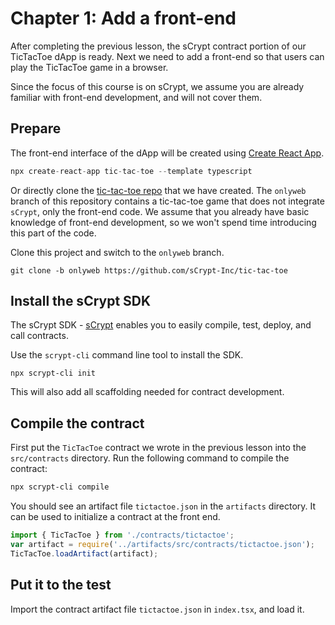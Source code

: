 # Chapter 1: Add a front-end

After completing the previous lesson, the sCrypt contract portion of our TicTacToe dApp is ready. Next we need to add a front-end so that users can play the TicTacToe game in a browser.

Since the focus of this course is on sCrypt, we assume you are already familiar with front-end development, and will not cover them.

## Prepare

The front-end interface of the dApp will be created using [Create React App](https://create-react-app.dev/).

```ts
npx create-react-app tic-tac-toe --template typescript
```

Or directly clone the [tic-tac-toe repo](https://github.com/sCrypt-Inc/tic-tac-toe) that we have created. The `onlyweb` branch of this repository contains a tic-tac-toe game that does not integrate `sCrypt`, only the front-end code. We assume that you already have basic knowledge of front-end development, so we won't spend time introducing this part of the code.

Clone this project and switch to the `onlyweb` branch.

```
git clone -b onlyweb https://github.com/sCrypt-Inc/tic-tac-toe
```

##  Install the sCrypt SDK

The sCrypt SDK - [sCrypt](https://scrypt.io) enables you to easily compile, test, deploy, and call contracts.

Use the `scrypt-cli` command line tool to install the SDK.

```base
npx scrypt-cli init
```

This will also add all scaffolding needed for contract development.

## Compile the contract

First put the `TicTacToe` contract we wrote in the previous lesson into the `src/contracts` directory. Run the following command to compile the contract:

```bash
npx scrypt-cli compile
```

You should see an artifact file `tictactoe.json` in the `artifacts` directory. It can be used to initialize a contract at the front end.


```ts
import { TicTacToe } from './contracts/tictactoe';
var artifact = require('../artifacts/src/contracts/tictactoe.json');
TicTacToe.loadArtifact(artifact);
```


## Put it to the test

Import the contract artifact file `tictactoe.json` in `index.tsx`, and load it.